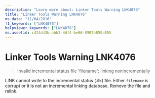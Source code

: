 ```yaml
---
description: "Learn more about: Linker Tools Warning LNK4076"
title: "Linker Tools Warning LNK4076"
ms.date: "11/04/2016"
f1_keywords: ["LNK4076"]
helpviewer_keywords: ["LNK4076"]
ms.assetid: c424d43b-abb3-4df4-be66-8907b859a555
---
```

# Linker Tools Warning LNK4076

> invalid incremental status file 'filename'; linking nonincrementally

LINK cannot write to the incremental status (.ilk) file. Either `filename` is corrupt or it is not an incremental linking database. Remove the file and relink.

